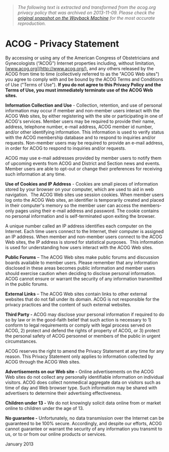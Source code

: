 > *The following text is extracted and transformed from the acog.org privacy policy that was archived on 2013-11-09. Please check the [original snapshot on the Wayback Machine](https://web.archive.org/web/20131109175851id_/http%3A//www.acog.org/About_ACOG/Privacy_Statement) for the most accurate reproduction.*

# ACOG - Privacy Statement

By accessing or using any of the American Congress of Obstetricians and Gynecologists (“ACOG”) Internet properties including, without limitation, [www.acog.org](http://www.acog.org/), and any others released by the ACOG from time to time (collectively referred to as the "ACOG Web sites") you agree to comply with and be bound by the ACOG Terms and Conditions of Use ("Terms of Use"). **If you do not agree to this Privacy Policy and the Terms of Use, you must immediately terminate use of the ACOG Web sites.**

**Information Collection and Use** \- Collection, retention, and use of personal information may occur if member and non-member users interact with the ACOG Web sites, by either registering with the site or participating in one of ACOG's services. Member users may be required to provide their name, address, telephone number, e-mail address, ACOG member id number, and/or other identifying information. This information is used to verify status with the ACOG membership database and to respond to inquiries and/or requests. Non-member users may be required to provide an e-mail address, in order for ACOG to respond to inquiries and/or requests. 

ACOG may use e-mail addresses provided by member users to notify them of upcoming events from ACOG and District and Section news and events. Member users are able to opt-out or change their preferences for receiving such information at any time. 

**Use of Cookies and IP Address** \- Cookies are small pieces of information stored by your browser on your computer, which are used to aid in web navigation.  The ACOG Web sites use session cookies. When member users log onto the ACOG Web sites, an identifier is temporarily created and placed in their computer's memory so the member user can access the members-only pages using their e-mail address and password. The cookie contains no personal information and is self-terminated upon exiting the browser. 

A unique number called an IP address identifies each computer on the Internet. Each time users connect to the Internet, their computer is assigned an IP address. When member and non-member users connect to the ACOG Web sites, the IP address is stored for statistical purposes.  This information is used for understanding how users interact with the ACOG Web sites.

**Public Forums** – The ACOG Web sites make public forums and discussion boards available to member users. Please remember that any information disclosed in these areas becomes public information and member users should exercise caution when deciding to disclose personal information. ACOG cannot ensure or warrant the security of any information transmitted in the public forums. 

**External Links** – The ACOG Web sites contain links to other external websites that do not fall under its domain. ACOG is not responsible for the privacy practices and the content of such external websites. 

**Third Party -** ACOG may disclose your personal information if required to do so by law or in the good-faith belief that such action is necessary to 1) conform to legal requirements or comply with legal process served on ACOG, 2) protect and defend the rights of property of ACOG, or 3) protect the personal safety of ACOG personnel or members of the public in urgent circumstances. 

ACOG reserves the right to amend the Privacy Statement at any time for any reason. This Privacy Statement only applies to information collected by ACOG through the ACOG Web sites.

**Advertisements on our Web site -** Online advertisements on the ACOG Web sites do not collect any personally identifiable information on individual visitors. ACOG does collect nonmedical aggregate data on visitors such as time of day and Web browser type. Such information may be shared with advertisers to determine their advertising effectiveness.

**Children under 13 -** We do not knowingly solicit data online from or market online to children under the age of 13.

**No guarantee -** Unfortunately, no data transmission over the Internet can be guaranteed to be 100% secure. Accordingly, and despite our efforts, ACOG cannot guarantee or warrant the security of any information you transmit to us, or to or from our online products or services.

January 2013
